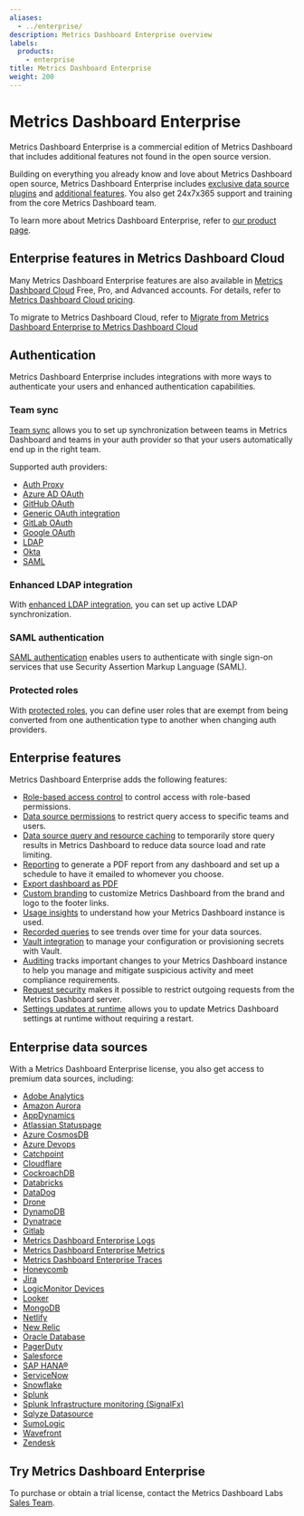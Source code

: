 ```yaml
---
aliases:
  - ../enterprise/
description: Metrics Dashboard Enterprise overview
labels:
  products:
    - enterprise
title: Metrics Dashboard Enterprise
weight: 200
---
```


# Metrics Dashboard Enterprise

Metrics Dashboard Enterprise is a commercial edition of Metrics Dashboard that includes additional features not found in the open source version.

Building on everything you already know and love about Metrics Dashboard open source, Metrics Dashboard Enterprise includes [exclusive data source plugins](#enterprise-data-sources) and [additional features](#enterprise-features). You also get 24x7x365 support and training from the core Metrics Dashboard team.

To learn more about Metrics Dashboard Enterprise, refer to [our product page](/enterprise).

## Enterprise features in Metrics Dashboard Cloud

Many Metrics Dashboard Enterprise features are also available in [Metrics Dashboard Cloud](/docs/metrics-dashboard-cloud) Free, Pro, and Advanced accounts. For details, refer to [Metrics Dashboard Cloud pricing](/pricing/#featuresTable).

To migrate to Metrics Dashboard Cloud, refer to [Migrate from Metrics Dashboard Enterprise to Metrics Dashboard Cloud](/docs/metrics-dashboard/<METRICS_DASHBOARD_VERSION>/administration/migration-guide/)

## Authentication

Metrics Dashboard Enterprise includes integrations with more ways to authenticate your users and enhanced authentication capabilities.

### Team sync

[Team sync](/docs/metrics-dashboard/<METRICS_DASHBOARD_VERSION>/setup-metrics-dashboard/configure-security/configure-team-sync/) allows you to set up synchronization between teams in Metrics Dashboard and teams in your auth provider so that your users automatically end up in the right team.

Supported auth providers:

- [Auth Proxy](https://metrics-dashboard.com/docs/metrics-dashboard/<METRICS_DASHBOARD_VERSION>/setup-metrics-dashboard/configure-security/configure-authentication/auth-proxy#team-sync-enterprise-only)
- [Azure AD OAuth](https://metrics-dashboard.com/docs/metrics-dashboard/<METRICS_DASHBOARD_VERSION>/setup-metrics-dashboard/configure-security/configure-authentication/azuread/#team-sync-enterprise-only)
- [GitHub OAuth](https://metrics-dashboard.com/docs/metrics-dashboard/<METRICS_DASHBOARD_VERSION>/setup-metrics-dashboard/configure-security/configure-authentication/github/#configure-team-synchronization)
- [Generic OAuth integration](https://metrics-dashboard.com/docs/metrics-dashboard/<METRICS_DASHBOARD_VERSION>/setup-metrics-dashboard/configure-security/configure-authentication/generic-oauth/#configure-team-synchronization)
- [GitLab OAuth](https://metrics-dashboard.com/docs/metrics-dashboard/<METRICS_DASHBOARD_VERSION>/setup-metrics-dashboard/configure-security/configure-authentication/gitlab/#configure-team-synchronization)
- [Google OAuth](https://metrics-dashboard.com/docs/metrics-dashboard/<METRICS_DASHBOARD_VERSION>/setup-metrics-dashboard/configure-security/configure-authentication/google/#configure-team-synchronization)
- [LDAP](https://metrics-dashboard.com/docs/metrics-dashboard/<METRICS_DASHBOARD_VERSION>/setup-metrics-dashboard/configure-security/configure-authentication/enhanced-ldap/#ldap-group-synchronization-for-teams)
- [Okta](https://metrics-dashboard.com/docs/metrics-dashboard/<METRICS_DASHBOARD_VERSION>/setup-metrics-dashboard/configure-security/configure-authentication/okta#configure-team-synchronization-enterprise-only)
- [SAML](https://metrics-dashboard.com/docs/metrics-dashboard/<METRICS_DASHBOARD_VERSION>/setup-metrics-dashboard/configure-security/configure-authentication/saml#configure-team-sync)

### Enhanced LDAP integration

With [enhanced LDAP integration](/docs/metrics-dashboard/<METRICS_DASHBOARD_VERSION>/setup-metrics-dashboard/configure-security/configure-authentication/enhanced-ldap/), you can set up active LDAP synchronization.

### SAML authentication

[SAML authentication](/docs/metrics-dashboard/<METRICS_DASHBOARD_VERSION>/setup-metrics-dashboard/configure-security/configure-authentication/saml/) enables users to authenticate with single sign-on services that use Security Assertion Markup Language (SAML).

### Protected roles

With [protected roles](/docs/metrics-dashboard/<METRICS_DASHBOARD_VERSION>/setup-metrics-dashboard/configure-security/configure-authentication/#protected-roles), you can define user roles that are exempt from being converted from one authentication type to another when changing auth providers.

## Enterprise features

Metrics Dashboard Enterprise adds the following features:

- [Role-based access control](https://metrics-dashboard.com/docs/metrics-dashboard/<METRICS_DASHBOARD_VERSION>/administration/roles-and-permissions/access-control/) to control access with role-based permissions.
- [Data source permissions](https://metrics-dashboard.com/docs/metrics-dashboard/<METRICS_DASHBOARD_VERSION>/administration/data-source-management/#data-source-permissions) to restrict query access to specific teams and users.
- [Data source query and resource caching](https://metrics-dashboard.com/docs/metrics-dashboard/<METRICS_DASHBOARD_VERSION>/administration/data-source-management/#query-and-resource-caching) to temporarily store query results in Metrics Dashboard to reduce data source load and rate limiting.
- [Reporting](https://metrics-dashboard.com/docs/metrics-dashboard/<METRICS_DASHBOARD_VERSION>/dashboards/create-reports/) to generate a PDF report from any dashboard and set up a schedule to have it emailed to whomever you choose.
- [Export dashboard as PDF](https://metrics-dashboard.com/docs/metrics-dashboard/<METRICS_DASHBOARD_VERSION>/dashboards/share-dashboards-panels/#export-a-dashboard-as-pdf)
- [Custom branding](https://metrics-dashboard.com/docs/metrics-dashboard/<METRICS_DASHBOARD_VERSION>/setup-metrics-dashboard/configure-metrics-dashboard/configure-custom-branding/) to customize Metrics Dashboard from the brand and logo to the footer links.
- [Usage insights](https://metrics-dashboard.com/docs/metrics-dashboard/<METRICS_DASHBOARD_VERSION>/dashboards/assess-dashboard-usage/) to understand how your Metrics Dashboard instance is used.
- [Recorded queries](https://metrics-dashboard.com/docs/metrics-dashboard/<METRICS_DASHBOARD_VERSION>/administration/recorded-queries/) to see trends over time for your data sources.
- [Vault integration](https://metrics-dashboard.com/docs/metrics-dashboard/<METRICS_DASHBOARD_VERSION>/setup-metrics-dashboard/configure-security/configure-database-encryption/#encrypting-your-database-with-a-key-from-a-key-management-service-kms) to manage your configuration or provisioning secrets with Vault.
- [Auditing](https://metrics-dashboard.com/docs/metrics-dashboard/<METRICS_DASHBOARD_VERSION>/setup-metrics-dashboard/configure-security/audit-metrics-dashboard/) tracks important changes to your Metrics Dashboard instance to help you manage and mitigate suspicious activity and meet compliance requirements.
- [Request security](https://metrics-dashboard.com/docs/metrics-dashboard/<METRICS_DASHBOARD_VERSION>/setup-metrics-dashboard/configure-security/configure-request-security/) makes it possible to restrict outgoing requests from the Metrics Dashboard server.
- [Settings updates at runtime](https://metrics-dashboard.com/docs/metrics-dashboard/<METRICS_DASHBOARD_VERSION>/setup-metrics-dashboard/configure-metrics-dashboard/settings-updates-at-runtime/) allows you to update Metrics Dashboard settings at runtime without requiring a restart.

## Enterprise data sources

With a Metrics Dashboard Enterprise license, you also get access to premium data sources, including:

- [Adobe Analytics](/metrics-dashboard/plugins/metrics-dashboard-adobeanalytics-datasource)
- [Amazon Aurora](/metrics-dashboard/plugins/metrics-dashboard-aurora-datasource)
- [AppDynamics](/metrics-dashboard/plugins/dlopes7-appdynamics-datasource)
- [Atlassian Statuspage](/metrics-dashboard/plugins/metrics-dashboard-atlassianstatuspage-datasource)
- [Azure CosmosDB](/metrics-dashboard/plugins/metrics-dashboard-azurecosmosdb-datasource)
- [Azure Devops](/metrics-dashboard/plugins/metrics-dashboard-azuredevops-datasource)
- [Catchpoint](/metrics-dashboard/plugins/metrics-dashboard-catchpoint-datasource)
- [Cloudflare](/metrics-dashboard/plugins/metrics-dashboard-cloudflare-datasource)
- [CockroachDB](/metrics-dashboard/plugins/metrics-dashboard-cockroachdb-datasource)
- [Databricks](/metrics-dashboard/plugins/metrics-dashboard-databricks-datasource)
- [DataDog](/metrics-dashboard/plugins/metrics-dashboard-datadog-datasource)
- [Drone](/metrics-dashboard/plugins/metrics-dashboard-drone-datasource)
- [DynamoDB](/metrics-dashboard/plugins/metrics-dashboard-dynamodb-datasource/)
- [Dynatrace](/metrics-dashboard/plugins/metrics-dashboard-dynatrace-datasource)
- [Gitlab](/metrics-dashboard/plugins/metrics-dashboard-gitlab-datasource)
- [Metrics Dashboard Enterprise Logs](/metrics-dashboard/plugins/metrics-dashboard-enterprise-logs-app/)
- [Metrics Dashboard Enterprise Metrics](/metrics-dashboard/plugins/metrics-dashboard-metrics-enterprise-app/)
- [Metrics Dashboard Enterprise Traces](/metrics-dashboard/plugins/metrics-dashboard-enterprise-traces-app/)
- [Honeycomb](/metrics-dashboard/plugins/metrics-dashboard-honeycomb-datasource)
- [Jira](/metrics-dashboard/plugins/metrics-dashboard-jira-datasource)
- [LogicMonitor Devices](/metrics-dashboard/plugins/metrics-dashboard-logicmonitor-datasource/)
- [Looker](/metrics-dashboard/plugins/metrics-dashboard-looker-datasource/)
- [MongoDB](/metrics-dashboard/plugins/metrics-dashboard-mongodb-datasource)
- [Netlify](/metrics-dashboard/plugins/metrics-dashboard-netlify-datasource)
- [New Relic](/metrics-dashboard/plugins/metrics-dashboard-newrelic-datasource)
- [Oracle Database](/metrics-dashboard/plugins/metrics-dashboard-oracle-datasource)
- [PagerDuty](/metrics-dashboard/plugins/metrics-dashboard-pagerduty-datasource)
- [Salesforce](/metrics-dashboard/plugins/metrics-dashboard-salesforce-datasource)
- [SAP HANA®](/metrics-dashboard/plugins/metrics-dashboard-saphana-datasource)
- [ServiceNow](/metrics-dashboard/plugins/metrics-dashboard-servicenow-datasource)
- [Snowflake](/metrics-dashboard/plugins/metrics-dashboard-snowflake-datasource)
- [Splunk](/metrics-dashboard/plugins/metrics-dashboard-splunk-datasource)
- [Splunk Infrastructure monitoring (SignalFx)](/metrics-dashboard/plugins/metrics-dashboard-splunk-monitoring-datasource)
- [Sqlyze Datasource](/metrics-dashboard/plugins/metrics-dashboard-odbc-datasource)
- [SumoLogic](/metrics-dashboard/plugins/metrics-dashboard-sumologic-datasource)
- [Wavefront](/metrics-dashboard/plugins/metrics-dashboard-wavefront-datasource)
- [Zendesk](/metrics-dashboard/plugins/metrics-dashboard-zendesk-datasource)

## Try Metrics Dashboard Enterprise

To purchase or obtain a trial license, contact the Metrics Dashboard Labs [Sales Team](/contact?about=metrics-dashboard-enterprise-stack).

